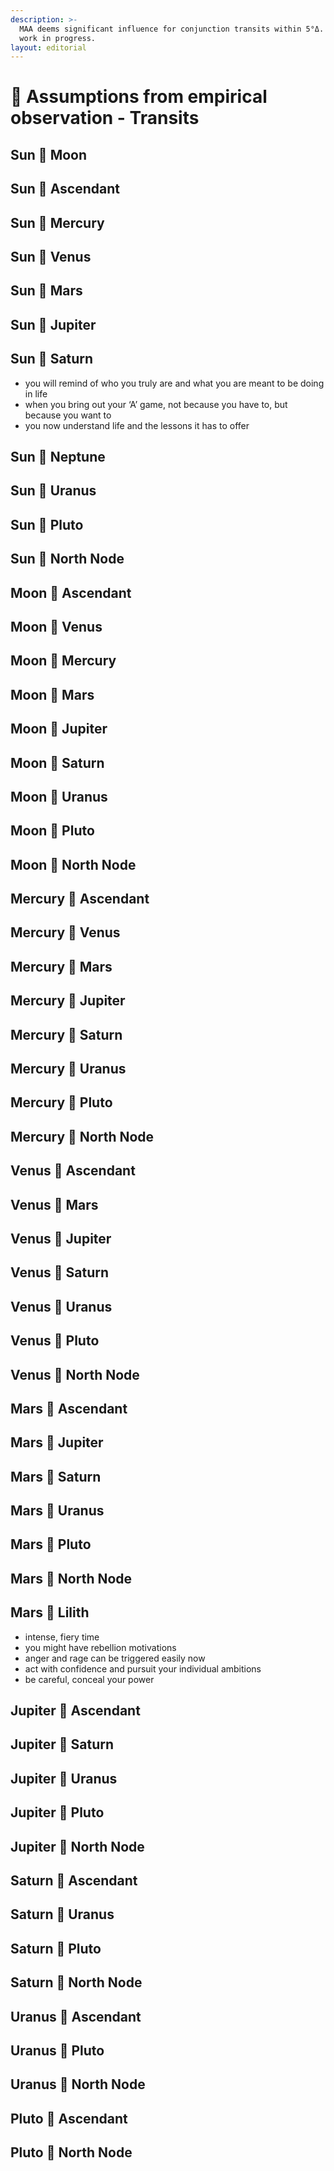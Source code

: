 ```yaml
---
description: >-
  MAA deems significant influence for conjunction transits within 5°Δ. This is a
  work in progress.
layout: editorial
---
```


# 🧐 Assumptions from empirical observation - Transits

## Sun 🖤 Moon

## Sun 🖤 Ascendant

## Sun  🖤  Mercury

## Sun  🖤 Venus

## Sun  🖤  Mars

## Sun  🖤 Jupiter

## Sun 🖤 Saturn

* you will remind of who you truly are and what you are meant to be doing in life
* when you bring out your ‘A’ game, not because you have to, but because you want to
* you now understand life and the lessons it has to offer

## Sun 🖤 Neptune

## Sun  🖤 Uranus

## Sun 🖤 Pluto

## Sun 🖤  North Node

## Moon 🖤 Ascendant

## Moon 🖤  Venus

## Moon  🖤 Mercury

## Moon  🖤 Mars

## Moon  🖤 Jupiter

## Moon  🖤 Saturn

## Moon 🖤  Uranus

## Moon  🖤 Pluto

## Moon 🖤  North Node

## Mercury  🖤 Ascendant

## Mercury 🖤 Venus

## Mercury 🖤  Mars

## Mercury  🖤 Jupiter

## Mercury  🖤 Saturn

## Mercury 🖤  Uranus

## Mercury 🖤  Pluto

## Mercury 🖤  North Node

## Venus 🖤  Ascendant

## Venus  🖤 Mars

## Venus  🖤 Jupiter

## Venus 🖤  Saturn

## Venus 🖤 Uranus

## Venus 🖤  Pluto

## Venus 🖤  North Node

## Mars  🖤 Ascendant

## Mars  🖤 Jupiter

## Mars  🖤  Saturn

## Mars  🖤  Uranus

## Mars  🖤 Pluto

## Mars  🖤  North Node

## Mars  🖤 Lilith

* intense, fiery time
* you might have rebellion motivations
* anger and rage can be triggered easily now
* act with confidence and pursuit your individual ambitions
* be careful, conceal your power

## Jupiter 🖤 Ascendant

## Jupiter 🖤 Saturn

## Jupiter  🖤 Uranus

## Jupiter  🖤 Pluto

## Jupiter 🖤  North Node

## Saturn  🖤 Ascendant

## Saturn 🖤  Uranus

## Saturn  🖤 Pluto

## Saturn  🖤 North Node

## Uranus  🖤 Ascendant

## Uranus  🖤 Pluto

## Uranus  🖤 North Node

## Pluto 🖤 Ascendant

## Pluto 🖤  North Node



